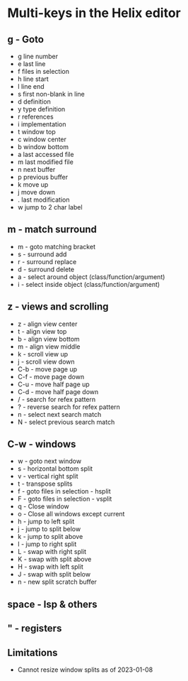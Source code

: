 # Multi-keys in the Helix editor

## g - Goto

* g line number
* e last line
* f files in selection
* h line start
* l line end
* s first non-blank in line
* d definition
* y type definition
* r references
* i implementation
* t window top
* c window center
* b window bottom
* a last accessed file
* m last modified file
* n next buffer
* p previous buffer
* k move up
* j move down
* . last modification
* w jump to 2 char label

## m - match surround

* m - goto matching bracket
* s - surround add
* r - surround replace
* d - surround delete
* a - select around object (class/function/argument)
* i - select inside object (class/function/argument)

## z - views and scrolling

* z - align view center
* t - align view top
* b - align view bottom
* m - align view middle
* k - scroll view up
* j - scroll view down
* C-b - move page up
* C-f - move page down
* C-u - move half page up
* C-d - move half page down
* / - search for refex pattern
* ? - reverse search for refex pattern
* n - select next search match
* N - select previous search match

## C-w - windows

* w - goto next window
* s - horizontal bottom split
* v - vertical right split
* t - transpose splits
* f - goto files in selection - hsplit
* F - goto files in selection - vsplit
* q - Close window
* o - Close all windows except current
* h - jump to left split
* j - jump to split below
* k - jump to split above
* l - jump to right split
* L - swap with right split
* K - swap with split above
* H - swap with left split
* J - swap with split below
* n - new split scratch buffer

## space - lsp & others

## " - registers

## Limitations

* Cannot resize window splits as of 2023-01-08
